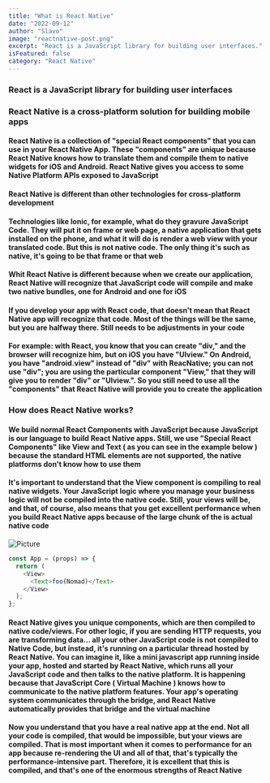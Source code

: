 ```yaml
---
title: "What is React Native"
date: "2022-09-12"
author: "Slavo"
image: "reactnative-post.png"
excerpt: "React is a JavaScript library for building user interfaces."
isFeatured: false
category: "React Native"
---
```


### React is a JavaScript library for building user interfaces

### React Native is a cross-platform solution for building mobile apps

#### React Native is a collection of "special React components" that you can use in your React Native App. These "components" are unique because React Native knows how to translate them and compile them to native widgets for iOS and Android. React Native gives you access to some Native Platform APIs exposed to JavaScript

#### React Native is different than other technologies for cross-platform development

#### Technologies like Ionic, for example, what do they gravure JavaScript Code. They will put it on frame or web page, a native application that gets installed on the phone, and what it will do is render a web view with your translated code. But this is not native code. The only thing it's such as native, it's going to be that frame or that web

#### Whit React Native is different because when we create our application, React Native will recognize that JavaScript code will compile and make two native bundles, one for Android and one for iOS

#### If you develop your app with React code, that doesn't mean that React Native app will recognize that code. Most of the things will be the same, but you are halfway there. Still needs to be adjustments in your code

#### For example: with React, you know that you can create "div," and the browser will recognize him, but on iOS you have "UIview." On Android, you have "android.view" instead of "div" with ReacNative; you can not use "div"; you are using the particular component "View," that they will give you to render "div" or "UIview.". So you still need to use all the "components" that React Native will provide you to create the application

### How does React Native works?

#### We build normal React Components with JavaScript because JavaScript is our language to build React Native apps. Still, we use "Special React Components" like View and Text ( as you can see in the example below ) because the standard HTML elements are not supported, the native platforms don't know how to use them

#### It's important to understand that the View component is compiling to real native widgets. Your JavaScript logic where you manage your business logic will not be compiled into the native code. Still, your views will be, and that, of course, also means that you get excellent performance when you build React Native apps because of the large chunk of the is actual native code

![Picture](/images/post-img/reactnative-body-post.png)

```js
const App = (props) => {
  return (
    <View>
      <Text>foo(Nomad)</Text>
    </View>
  );
};
```

#### React Native gives you unique components, which are then compiled to native code/views. For other logic, if you are sending HTTP requests, you are transforming data... all your other JavaScript code is not compiled to Native Code, but instead, it's running on a particular thread hosted by React Native. You can imagine it, like a mini javascript app running inside your app, hosted and started by React Native, which runs all your JavaScript code and then talks to the native platform. It is happening because that JavaScript Core ( Virtual Machine ) knows how to communicate to the native platform features. Your app's operating system communicates through the bridge, and React Native automatically provides that bridge and the virtual machine

#### Now you understand that you have a real native app at the end. Not all your code is compiled, that would be impossible, but your views are compiled. That is most important when it comes to performance for an app because re-rendering the UI and all of that, that's typically the performance-intensive part. Therefore, it is excellent that this is compiled, and that's one of the enormous strengths of React Native

